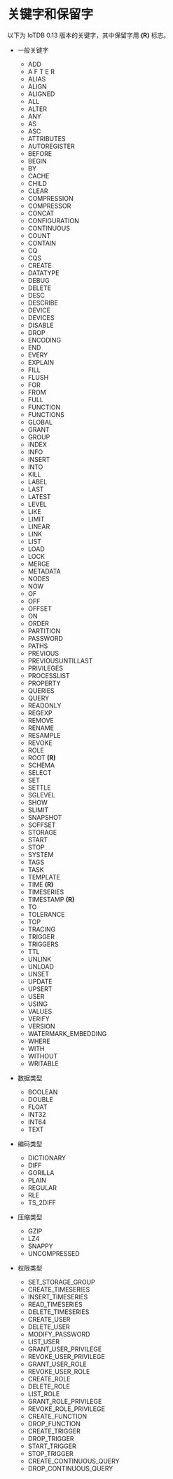 <!--

    Licensed to the Apache Software Foundation (ASF) under one
    or more contributor license agreements.  See the NOTICE file
    distributed with this work for additional information
    regarding copyright ownership.  The ASF licenses this file
    to you under the Apache License, Version 2.0 (the
    "License"); you may not use this file except in compliance
    with the License.  You may obtain a copy of the License at
    
        http://www.apache.org/licenses/LICENSE-2.0
    
    Unless required by applicable law or agreed to in writing,
    software distributed under the License is distributed on an
    "AS IS" BASIS, WITHOUT WARRANTIES OR CONDITIONS OF ANY
    KIND, either express or implied.  See the License for the
    specific language governing permissions and limitations
    under the License.

-->

# 关键字和保留字

以下为 IoTDB 0.13 版本的关键字，其中保留字用 **(R)** 标志。

- 一般关键字
    - ADD
    - A F T E R
    - ALIAS
    - ALIGN
    - ALIGNED
    - ALL
    - ALTER
    - ANY
    - AS
    - ASC
    - ATTRIBUTES
    - AUTOREGISTER
    - BEFORE
    - BEGIN
    - BY
    - CACHE
    - CHILD
    - CLEAR
    - COMPRESSION
    - COMPRESSOR
    - CONCAT
    - CONFIGURATION
    - CONTINUOUS
    - COUNT
    - CONTAIN
    - CQ
    - CQS
    - CREATE
    - DATATYPE
    - DEBUG
    - DELETE
    - DESC
    - DESCRIBE
    - DEVICE
    - DEVICES
    - DISABLE
    - DROP
    - ENCODING
    - END
    - EVERY
    - EXPLAIN
    - FILL
    - FLUSH
    - FOR
    - FROM
    - FULL
    - FUNCTION
    - FUNCTIONS
    - GLOBAL
    - GRANT
    - GROUP
    - INDEX
    - INFO
    - INSERT
    - INTO
    - KILL
    - LABEL
    - LAST
    - LATEST
    - LEVEL
    - LIKE
    - LIMIT
    - LINEAR
    - LINK
    - LIST
    - LOAD
    - LOCK
    - MERGE
    - METADATA
    - NODES
    - NOW
    - OF
    - OFF
    - OFFSET
    - ON
    - ORDER
    - PARTITION
    - PASSWORD
    - PATHS
    - PREVIOUS
    - PREVIOUSUNTILLAST
    - PRIVILEGES
    - PROCESSLIST
    - PROPERTY
    - QUERIES
    - QUERY
    - READONLY
    - REGEXP
    - REMOVE
    - RENAME
    - RESAMPLE
    - REVOKE
    - ROLE
    - ROOT **(R)**
    - SCHEMA
    - SELECT
    - SET
    - SETTLE
    - SGLEVEL
    - SHOW
    - SLIMIT
    - SNAPSHOT
    - SOFFSET
    - STORAGE
    - START
    - STOP
    - SYSTEM
    - TAGS
    - TASK
    - TEMPLATE
    - TIME **(R)**
    - TIMESERIES
    - TIMESTAMP **(R)**
    - TO
    - TOLERANCE
    - TOP
    - TRACING
    - TRIGGER
    - TRIGGERS
    - TTL
    - UNLINK
    - UNLOAD
    - UNSET
    - UPDATE
    - UPSERT
    - USER
    - USING
    - VALUES
    - VERIFY
    - VERSION
    - WATERMARK_EMBEDDING
    - WHERE
    - WITH
    - WITHOUT
    - WRITABLE

- 数据类型
    - BOOLEAN
    - DOUBLE
    - FLOAT
    - INT32
    - INT64
    - TEXT

- 编码类型
    - DICTIONARY
    - DIFF
    - GORILLA
    - PLAIN
    - REGULAR
    - RLE
    - TS_2DIFF

- 压缩类型
    - GZIP
    - LZ4
    - SNAPPY
    - UNCOMPRESSED

- 权限类型
    - SET_STORAGE_GROUP
    - CREATE_TIMESERIES
    - INSERT_TIMESERIES
    - READ_TIMESERIES
    - DELETE_TIMESERIES
    - CREATE_USER
    - DELETE_USER
    - MODIFY_PASSWORD
    - LIST_USER
    - GRANT_USER_PRIVILEGE
    - REVOKE_USER_PRIVILEGE
    - GRANT_USER_ROLE
    - REVOKE_USER_ROLE
    - CREATE_ROLE
    - DELETE_ROLE
    - LIST_ROLE
    - GRANT_ROLE_PRIVILEGE
    - REVOKE_ROLE_PRIVILEGE
    - CREATE_FUNCTION
    - DROP_FUNCTION
    - CREATE_TRIGGER
    - DROP_TRIGGER
    - START_TRIGGER
    - STOP_TRIGGER
    - CREATE_CONTINUOUS_QUERY
    - DROP_CONTINUOUS_QUERY